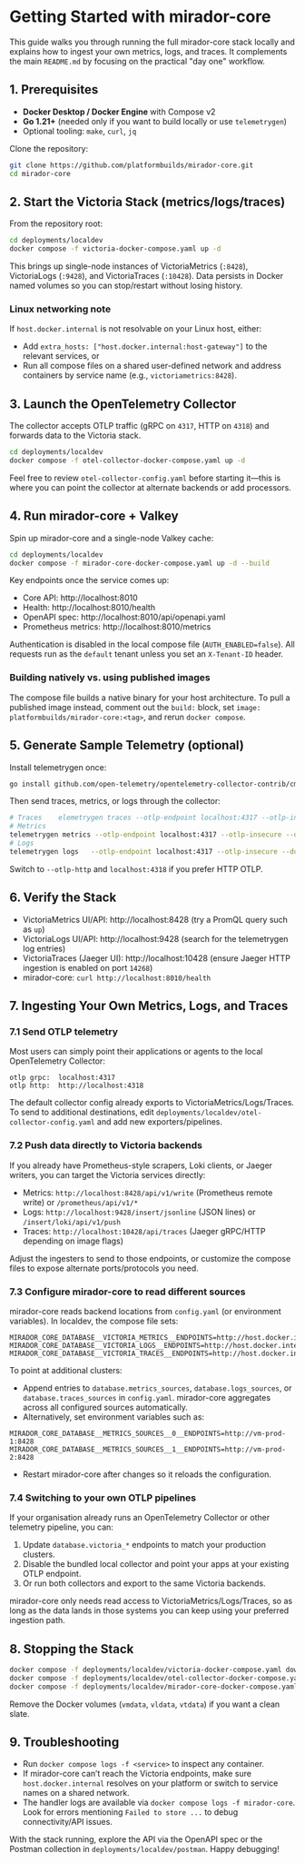 # Getting Started with mirador-core

This guide walks you through running the full mirador-core stack locally and explains how to ingest your own metrics, logs, and traces. It complements the main `README.md` by focusing on the practical "day one" workflow.

## 1. Prerequisites

- **Docker Desktop / Docker Engine** with Compose v2
- **Go 1.21+** (needed only if you want to build locally or use `telemetrygen`)
- Optional tooling: `make`, `curl`, `jq`

Clone the repository:

```bash
git clone https://github.com/platformbuilds/mirador-core.git
cd mirador-core
```

## 2. Start the Victoria Stack (metrics/logs/traces)

From the repository root:

```bash
cd deployments/localdev
docker compose -f victoria-docker-compose.yaml up -d
```

This brings up single-node instances of VictoriaMetrics (`:8428`), VictoriaLogs (`:9428`), and VictoriaTraces (`:10428`). Data persists in Docker named volumes so you can stop/restart without losing history.

### Linux networking note
If `host.docker.internal` is not resolvable on your Linux host, either:
- Add `extra_hosts: ["host.docker.internal:host-gateway"]` to the relevant services, or
- Run all compose files on a shared user-defined network and address containers by service name (e.g., `victoriametrics:8428`).

## 3. Launch the OpenTelemetry Collector

The collector accepts OTLP traffic (gRPC on `4317`, HTTP on `4318`) and forwards data to the Victoria stack.

```bash
cd deployments/localdev
docker compose -f otel-collector-docker-compose.yaml up -d
```

Feel free to review `otel-collector-config.yaml` before starting it—this is where you can point the collector at alternate backends or add processors.

## 4. Run mirador-core + Valkey

Spin up mirador-core and a single-node Valkey cache:

```bash
cd deployments/localdev
docker compose -f mirador-core-docker-compose.yaml up -d --build
```

Key endpoints once the service comes up:
- Core API: http://localhost:8010
- Health: http://localhost:8010/health
- OpenAPI spec: http://localhost:8010/api/openapi.yaml
- Prometheus metrics: http://localhost:8010/metrics

Authentication is disabled in the local compose file (`AUTH_ENABLED=false`). All requests run as the `default` tenant unless you set an `X-Tenant-ID` header.

### Building natively vs. using published images
The compose file builds a native binary for your host architecture. To pull a published image instead, comment out the `build:` block, set `image: platformbuilds/mirador-core:<tag>`, and rerun `docker compose`.

## 5. Generate Sample Telemetry (optional)

Install telemetrygen once:

```bash
go install github.com/open-telemetry/opentelemetry-collector-contrib/cmd/telemetrygen@latest
```

Then send traces, metrics, or logs through the collector:

```bash
# Traces	elemetrygen traces --otlp-endpoint localhost:4317 --otlp-insecure --duration 30s --rate 5
# Metrics
telemetrygen metrics --otlp-endpoint localhost:4317 --otlp-insecure --duration 30s --rate 100
# Logs
telemetrygen logs   --otlp-endpoint localhost:4317 --otlp-insecure --duration 30s --rate 10
```

Switch to `--otlp-http` and `localhost:4318` if you prefer HTTP OTLP.

## 6. Verify the Stack

- VictoriaMetrics UI/API: http://localhost:8428 (try a PromQL query such as `up`)
- VictoriaLogs UI/API: http://localhost:9428 (search for the telemetrygen log entries)
- VictoriaTraces (Jaeger UI): http://localhost:10428 (ensure Jaeger HTTP ingestion is enabled on port `14268`)
- mirador-core: `curl http://localhost:8010/health`

## 7. Ingesting Your Own Metrics, Logs, and Traces

### 7.1 Send OTLP telemetry
Most users can simply point their applications or agents to the local OpenTelemetry Collector:

```
otlp grpc:  localhost:4317
otlp http:  http://localhost:4318
```

The default collector config already exports to VictoriaMetrics/Logs/Traces. To send to additional destinations, edit `deployments/localdev/otel-collector-config.yaml` and add new exporters/pipelines.

### 7.2 Push data directly to Victoria backends
If you already have Prometheus-style scrapers, Loki clients, or Jaeger writers, you can target the Victoria services directly:

- Metrics: `http://localhost:8428/api/v1/write` (Prometheus remote write) or `/prometheus/api/v1/*`
- Logs: `http://localhost:9428/insert/jsonline` (JSON lines) or `/insert/loki/api/v1/push`
- Traces: `http://localhost:10428/api/traces` (Jaeger gRPC/HTTP depending on image flags)

Adjust the ingesters to send to those endpoints, or customize the compose files to expose alternate ports/protocols you need.

### 7.3 Configure mirador-core to read different sources
mirador-core reads backend locations from `config.yaml` (or environment variables). In localdev, the compose file sets:

```
MIRADOR_CORE_DATABASE__VICTORIA_METRICS__ENDPOINTS=http://host.docker.internal:8428
MIRADOR_CORE_DATABASE__VICTORIA_LOGS__ENDPOINTS=http://host.docker.internal:9428
MIRADOR_CORE_DATABASE__VICTORIA_TRACES__ENDPOINTS=http://host.docker.internal:10428
```

To point at additional clusters:

- Append entries to `database.metrics_sources`, `database.logs_sources`, or `database.traces_sources` in `config.yaml`. mirador-core aggregates across all configured sources automatically.
- Alternatively, set environment variables such as:

```
MIRADOR_CORE_DATABASE__METRICS_SOURCES__0__ENDPOINTS=http://vm-prod-1:8428
MIRADOR_CORE_DATABASE__METRICS_SOURCES__1__ENDPOINTS=http://vm-prod-2:8428
```

- Restart mirador-core after changes so it reloads the configuration.

### 7.4 Switching to your own OTLP pipelines
If your organisation already runs an OpenTelemetry Collector or other telemetry pipeline, you can:

1. Update `database.victoria_*` endpoints to match your production clusters.
2. Disable the bundled local collector and point your apps at your existing OTLP endpoint.
3. Or run both collectors and export to the same Victoria backends.

mirador-core only needs read access to VictoriaMetrics/Logs/Traces, so as long as the data lands in those systems you can keep using your preferred ingestion path.

## 8. Stopping the Stack

```bash
docker compose -f deployments/localdev/victoria-docker-compose.yaml down
docker compose -f deployments/localdev/otel-collector-docker-compose.yaml down
docker compose -f deployments/localdev/mirador-core-docker-compose.yaml down
```

Remove the Docker volumes (`vmdata`, `vldata`, `vtdata`) if you want a clean slate.

## 9. Troubleshooting

- Run `docker compose logs -f <service>` to inspect any container.
- If mirador-core can’t reach the Victoria endpoints, make sure `host.docker.internal` resolves on your platform or switch to service names on a shared network.
- The handler logs are available via `docker compose logs -f mirador-core`. Look for errors mentioning `Failed to store ...` to debug connectivity/API issues.

With the stack running, explore the API via the OpenAPI spec or the Postman collection in `deployments/localdev/postman`. Happy debugging!
